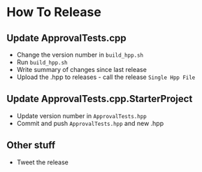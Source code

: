 # How To Release

## Update ApprovalTests.cpp

* Change the version number in `build_hpp.sh`
* Run `build_hpp.sh`
* Write summary of changes since last release 
* Upload the .hpp to releases - call the release `Single Hpp File`

## Update ApprovalTests.cpp.StarterProject

* Update version number in `ApprovalTests.hpp`
* Commit and push `ApprovalTests.hpp` and new .hpp

## Other stuff

* Tweet the release